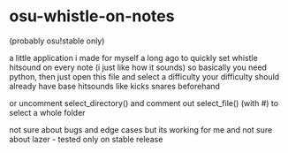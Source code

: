 # osu-whistle-on-notes
(probably osu!stable only)

a little application i made for myself a long ago to quickly set whistle hitsound on every note (i just like how it sounds)
so basically you need python, then just open this file and select a difficulty
your difficulty should already have base hitsounds like kicks snares beforehand

or uncomment
select_directory() and comment out select_file() (with #) to select a whole folder

not sure about bugs and edge cases but its working for me
and not sure about lazer - tested only on stable release
